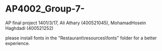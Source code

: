 # AP4002_Group-7-
AP final project 1401/3/17, Ali Athary (400521045), MohamadHosein Haghdadi (400521252)

please install fonts in the "Restaurant\resources\fonts" folder for a better experience.
